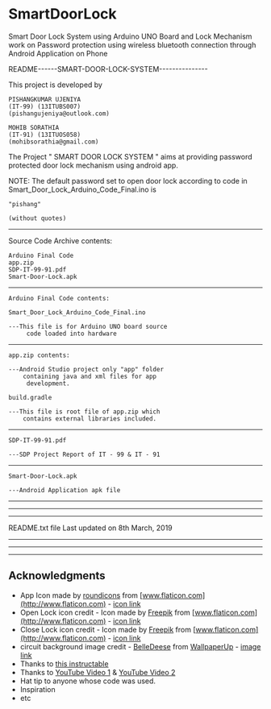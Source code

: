 # SmartDoorLock
Smart Door Lock System using Arduino UNO Board and Lock Mechanism work on Password protection using wireless bluetooth connection through Android Application on Phone


README------SMART-DOOR-LOCK-SYSTEM---------------

This project is developed  by 

	PISHANGKUMAR UJENIYA	
	(IT-99)	(13ITUBS007)
	(pishangujeniya@outlook.com)

	MOHIB SORATHIA	
	(IT-91)	(13ITUOS058)	
	(mohibsorathia@gmail.com)

The Project " SMART DOOR LOCK SYSTEM " aims at 
providing password protected door lock mechanism 
using android app.

NOTE: The default password set to open door lock 
	according to 
code in Smart_Door_Lock_Arduino_Code_Final.ino is 

	"pishang"

	(without quotes)

--------------------------------------------------

Source Code Archive contents:
	
	Arduino Final Code
	app.zip
	SDP-IT-99-91.pdf
	Smart-Door-Lock.apk

---------------------------------------------------

	Arduino Final Code contents:

	Smart_Door_Lock_Arduino_Code_Final.ino
	
	---This file is for Arduino UNO board source
		 code loaded into hardware


---------------------------------------------------

	app.zip contents:

	---Android Studio project only "app" folder 
		containing java and xml files for app
		 development.
	
	build.gradle

	---This file is root file of app.zip which 
		contains external libraries included.
	

---------------------------------------------------

	SDP-IT-99-91.pdf

	---SDP Project Report of IT - 99 & IT - 91

---------------------------------------------------

	Smart-Door-Lock.apk
	
	---Android Application apk file

---------------------------------------------------
---------------------------------------------------
---------------------------------------------------

README.txt file Last updated on 8th March, 2019

---------------------------------------------------
---------------------------------------------------
---------------------------------------------------

## Acknowledgments

* App Icon made by [roundicons](https://www.flaticon.com/authors/roundicons) from [www.flaticon.com](http://www.flaticon.com) - [icon link](https://www.flaticon.com/free-icon/padlock_190421#term=lock&page=4&position=75)
* Open Lock icon credit - Icon made by [Freepik](https://www.flaticon.com/authors/freepik) from [www.flaticon.com](http://www.flaticon.com) - [icon link](https://www.flaticon.com/free-icon/unlocked_1300631#term=lock&page=14&position=54)
* Close Lock icon credit - Icon made by [Freepik](https://www.flaticon.com/authors/freepik) from [www.flaticon.com](http://www.flaticon.com) - [icon link](https://www.flaticon.com/free-icon/padlock_1300630#term=lock&page=6&position=60)
* circuit background image  credit - [BelleDeese](https://www.wallpaperup.com/member/profile/1115) from [WallpaperUp](http://wallpaperup.com) - [image link](https://www.wallpaperup.com/126826/Processor_CPU_Motherboard_Blue_Circuits_Circuit_Board_computer.html)
* Thanks to [this instructable](https://www.instructables.com/id/Arduino-Android-Based-Bluetooth-Controll-Password-/)
* Thanks to [YouTube Video 1](https://youtu.be/um2uw2KmWF0) & [YouTube Video 2](https://youtu.be/dXoYA3fokiM)
* Hat tip to anyone whose code was used.
* Inspiration
* etc

